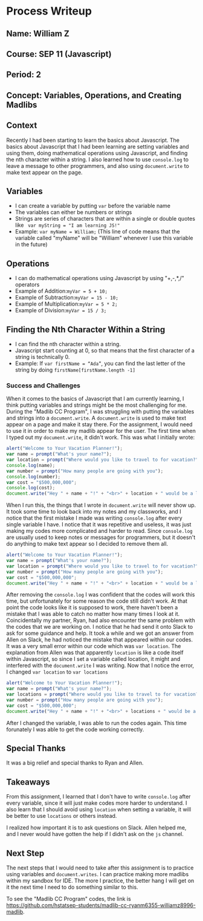 # Process Writeup

## Name: William Z
## Course: SEP 11 (Javascript)  
## Period: 2 
## Concept: Variables, Operations, and Creating Madlibs
## Context
Recently I had been starting to learn the basics about Javascript. The basics about Javascript that I had been learning are setting variables and using them, doing mathematical operations using Javascript, and finding the nth character within a string. I also learned how to use ```console.log``` to leave a message to other programmers, and also using ```document.write``` to make text appear on the page. 

## Variables
 * I can create a variable by putting ```var``` before the variable name 
 * The variables can either be numbers or strings
 * Strings are series of characters that are within a single or double quotes like ``` var myString = "I am learning JS!"```
 * Example: ```var myName = William;``` (This line of code means that the variable called "myName" will be "William" whenever I use this variable in the future)

## Operations
 * I can do mathematical operations using Javascript by using "+,-,*,/" operators 
 * Example of Addition:```myVar = 5 + 10;```
 * Example of Subtraction:```myVar = 15 - 10;```
 * Example of Multiplication:```myVar = 5 * 2;```
 * Example of Division:```myVar = 15 / 3;```

## Finding the Nth Character Within a String 
 * I can find the nth character within a string. 
 * Javascript start counting at 0, so that means that the first character of a string is technically 0. 
 * Example: If ```var firstName = “Ada”```, you can find the last letter of the string by doing ```firstName[firstName.length -1]```

### Success and Challenges 

When it comes to the basics of Javascript that I am currently learning, I think putting variables and strings might be the most challenging for me. During the "Madlib CC Program", I was struggling with putting the variables and strings into a ```document.write```. A ```document.write``` is used to make text appear on a page and make it stay there. For the assignment, I would need to use it in order to make my madlib appear for the user. The first time when I typed out my ```document.write```, it didn't work. This was what I initially wrote: 
```js 
alert("Welcome to Your Vacation Planner!");
var name = prompt("What's your name?");
var location = prompt("Where would you like to travel to for vacation?");
console.log(name); 
var number = prompt("How many people are going with you");
console.log(number);
var cost = "$500,000,000";
console.log(cost);
document.write("Hey " + name + "!" + "<br>" + location + " would be a lovely place to go with " + number + " people and it will cost " + cost + ", but I believe you can't afford it just yet, so go back to studying SEP!");
```
When I run this, the things that I wrote in ```document.write``` will never show up. It took some time to look back into my notes and my classworks, and I notice that the first mistake I made was writing ```console.log``` after every single variable I have. I notice that it was repetitive and useless, it was just making my codes more complicated and harder to read. Since ```console.log``` are usually used to keep notes or messages for programmers, but it doesn't do anything to make text appear so I decided to remove them all.
```js 
alert("Welcome to Your Vacation Planner!");
var name = prompt("What's your name?");
var location = prompt("Where would you like to travel to for vacation?");
var number = prompt("How many people are going with you");
var cost = "$500,000,000";
document.write("Hey " + name + "!" + "<br>" + location + " would be a lovely place to go with " + number + " people and it will cost " + cost + ", but I believe you can't afford it just yet, so go back to studying SEP!");
```
After removing the ```console.log``` I was confident that the codes will work this time, but unfortunately for some reason the code still didn't work. At that point the code looks like it is supposed to work, there haven't been a mistake that I was able to catch no matter how many times I look at it. Coincidentally my partner, Ryan, had also encounter the same problem with the codes that we are working on. I notice that he had send it onto Slack to ask for some guidance and help. It took a while and we got an answer from Allen on Slack, he had noticed the mistake that appeared within our codes. It was a very small error within our code which was 
```var location```. The explanation from Allen was that apparently ```location``` is like a code itself within Javascript, so since I set a variable called location, it might and interfered with the ```document.write``` I was writing. Now that I notice the error, I changed ```var location``` to ```var locations```
```js
alert("Welcome to Your Vacation Planner!");
var name = prompt("What's your name?");
var locations = prompt("Where would you like to travel to for vacation?");
var number = prompt("How many people are going with you");
var cost = "$500,000,000";
document.write("Hey " + name + "!" + "<br>" + locations + " would be a lovely place to go with " + number + " people and it will cost " + cost + ", but I believe you can't afford it just yet, so go back to studying SEP!");
```
After I changed the variable, I was able to run the codes again. This time forunately I was able to get the code working correctly. 

## Special Thanks
It was a big relief and special thanks to Ryan and Allen. 

## Takeaways
From this assignment, I learned that I don't have to write ```console.log``` after every variable, since it will just make codes more harder to understand. I also learn that I should avoid using ```location``` when setting a variable, it will be better to use ```locations``` or others instead. 

I realized how important it is to ask questions on Slack. Allen helped me, and I never would have gotten the help if I didn't ask on the `js` channel.

## Next Step
The next steps that I would need to take after this assignment is to practice using variables and ```document.writes```. I can practice making more madlibs within my sandbox for IDE. The more I practice, the better hang I will get on it the next time I need to do something similar to this. 

To see the "Madlib CC Program" codes, the link is https://github.com/hstatsep-students/madlib-cc-ryanm6355-williamz8996-madlib. 
